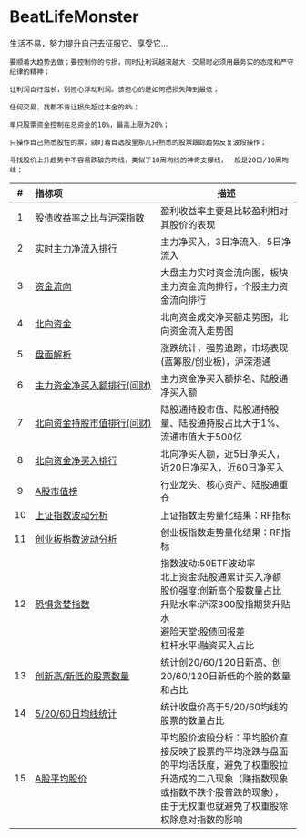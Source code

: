 # BeatLifeMonster
生活不易，努力提升自己去征服它、享受它...

`要顺着大趋势去做；要控制你的亏损，同时让利润越滚越大；交易时必须用最务实的态度和严守纪律的精神；`

`让利润自行滋长，别担心浮动利润。该担心的是如何把损失降到最低；`

`任何交易，我都不肯让损失超过本金的8%；`

`单只股票资金控制在总资金的10%，最高上限为20%；`

`只操作自己熟悉股性的票，就盯着自选股里那几只熟悉的股票跟踪趋势反复波段操作；`

`寻找股价上升趋势中不容易跌破的均线，类似于10周均线的神奇支撑线，一般是20日/10周均线；`

|  #   | 指标项 | 描述|
| :--: | :---------------------------- | ---------- |
|  1   | [股债收益率之比与沪深指数](http://value500.com/ep.asp) | 盈利收益率主要是比较盈利相对其股价的表现                     |
|  2   | [实时主力净流入排行](https://emrnweb.eastmoney.com/zljc/list?needTime=&type=0) | 主力净买入，3日净流入，5日净流入                             |
|  3   | [资金流向](https://emdatah5.eastmoney.com/dc/zjlx/index)     | 大盘主力实时资金流向图，板块主力资金流向排行，个股主力资金流向排行 |
|  4   | [北向资金](https://emrnweb.eastmoney.com/hsgt/home)          | 北向资金成交净买额走势图，北向资金流入走势图                 |
|  5   | [盘面解析](https://emdatah5.eastmoney.com/dc/nxfxb/index)    | 涨跌统计，强势追踪，市场表现(蓝筹股/创业板)，沪深港通        |
|  6   | <span style="white-space:nowrap;">[主力资金净买入额排行(问财)](http://www.iwencai.com/unifiedwap/result?w=%E4%B8%BB%E5%8A%9B%E8%B5%84%E9%87%91%E5%87%80%E4%B9%B0%E5%85%A5%E9%A2%9D%E6%8E%92%E5%90%8D%20%E9%99%86%E8%82%A1%E9%80%9A%E5%87%80%E4%B9%B0%E5%85%A5%E9%A2%9D&querytype=&issugs)</span> | 主力资金净买入额排名、陆股通净买入额                         |
|  7   | <span style="white-space:nowrap;">[北向资金持股市值排行(问财)](http://www.iwencai.com/unifiedwap/result?w=%E9%99%86%E8%82%A1%E9%80%9A%E6%8C%81%E8%82%A1%E5%B8%82%E5%80%BC%20%E9%99%86%E8%82%A1%E9%80%9A%E6%8C%81%E8%82%A1%E9%87%8F%20%E9%99%86%E8%82%A1%E9%80%9A%E6%8C%81%E8%82%A1%E5%8D%A0%E6%AF%94%E5%A4%A7%E4%BA%8E1%25%20%E6%B5%81%E9%80%9A%E5%B8%82%E5%80%BC%E5%A4%A7%E4%BA%8E500%E4%BA%BF%20%E8%BF%913%E5%B9%B4ROE%E5%A4%A7%E4%BA%8E10%25&querytype=&issugs)</span> | 陆股通持股市值、陆股通持股量、陆股通持股占比大于1%、流通市值大于500亿 |
|  8   | [北向资金净买入排行](https://emrnweb.eastmoney.com/zljc/list?type=1) | 北向净买入额，近5日净买入，近20日净买入，近60日净买入        |
|  9   | [A股市值榜](http://www.funddb.cn/super/info?id=2)            | 行业龙头、核心资产、陆股通重仓                               |
|  10  | [上证指数波动分析](https://www.legulegu.com/stockdata/market-analysis-shanghai) | 上证指数走势量化结果：RF指标                                 |
|  11  | [创业板指数波动分析](https://www.legulegu.com/stockdata/market-analysis-chuangye) | 创业板指数走势量化结果：RF指标                               |
|  12  | [恐惧贪婪指数](http://www.funddb.cn/tool/fear)               | 指数波动:50ETF波动率<br>北上资金:陆股通累计买入净额<br>股价强度:创新高个股数量占比<br>升贴水率:沪深300股指期货升贴水<br>避险天堂:股债回报差<br>杠杆水平:融资买入占比 |
|  13  | [创新高/新低的股票数量](https://www.legulegu.com/stockdata/high-low-statistics) | 统计创20/60/120日新高、创20/60/120日新低的个股的数量和占比   |
|  14  | [5/20/60日均线统计](https://www.legulegu.com/stockdata/ma-statistics) | 统计收盘价高于5/20/60均线的股票的数量占比                    |
|  15  | [A股平均股价](https://www.legulegu.com/stockdata/market-analysis-average-price) | 平均股价波段分析：平均股价直接反映了股票的平均涨跌与盘面的平均活跃度，避免了权重股拉升造成的二八现象（赚指数现象或指数不跌个股普跌的现象），由于无权重也就避免了权重股除权除息对指数的影响 |

